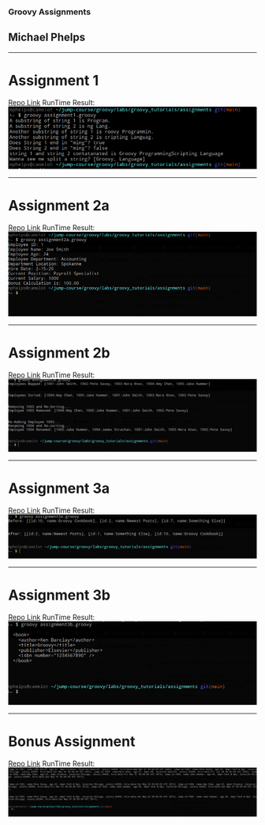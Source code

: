 ### Groovy Assignments
## Michael Phelps
---
# Assignment 1 
[Repo Link]([./assignment1.groovy](https://github.com/JumpCourseLabs/groovy_tutorials/blob/main/assignments/assignment1.groovy))
RunTime Result:
![img](./images/Screenshot_75.png)

---
# Assignment 2a
[Repo Link]([./assignment2a.groovy](https://github.com/JumpCourseLabs/groovy_tutorials/blob/main/assignments/assignment2a.groovy))
RunTime Result:
![img](./images/2a.png)

---
# Assignment 2b
[Repo Link]([./assignment2b.groovy](https://github.com/JumpCourseLabs/groovy_tutorials/blob/main/assignments/assignment2b.groovy))
RunTime Result:
![img](./images/2b.png)

---
# Assignment 3a
[Repo Link]([./assignment3a.groovy](https://github.com/JumpCourseLabs/groovy_tutorials/blob/main/assignments/assignment3a.groovy))
RunTime Result:
![img](./images/3a.png)

---
# Assignment 3b
[Repo Link]([./assignment3b.groovy](https://github.com/JumpCourseLabs/groovy_tutorials/blob/main/assignments/assignment3b.groovy))
RunTime Result:
![img](./images/3b.png)

---
# Bonus Assignment
[Repo Link]([./bonus_assignment.groovy](https://github.com/JumpCourseLabs/groovy_tutorials/blob/main/assignments/bonus_assignment.groovy))
RunTime Result:
![img](./images/bonus.png)